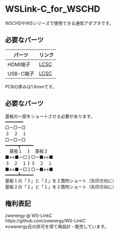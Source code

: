 # WSLink-C_for_WSCHD
<p>
WSCHDやWSシリーズで使用できる通信アダプタです。
</p>

## 必要なパーツ

| パーツ | リンク |
| ------------- | ------------- |
| HDMI端子  | [LCSC](https://www.lcsc.com/product-detail/D-Sub-DVI-HDMI-Connectors_Jing-Extension-of-the-Electronic-Co-920-867A2021Y10100_C168715.html)  |
| USB-C端子  | [LCSC](https://www.lcsc.com/product-detail/USB-Connectors_SHOU-HAN-TYPE-C-16PIN-2MD-073_C2765186.html)  |

<p>
PCBの厚みは1.6mmです。
</p>

## 必要なパーツ
<p>
基板の一部をショートさせる必要があります。<br>
━━━━━━━<br>
□ー□ー□<br>
３　２　１<br>
□ー□ー□<br>
━━━━━┳━━━━━<br>
　基板１　┃　基板２<br>
■↔■ー□┃□ー■↔■<br>
３　２　１┃３　２　１<br>
■↔■ー□┃□ー■↔■<br>
━━━━━┻━━━━━<br>
基板１の「３」と「２」を２箇所ショート（矢印方向に）<br>
基板２の「２」と「１」を２箇所ショート（矢印方向に）
</p>

## 権利表記
<p>
zwenergy @ WS-LinkC<br>
https://github.com/zwenergy/WS-LinkC<br>
※zwenergy氏の許可を得て再設計・販売しています。
<p/>
